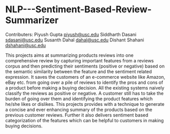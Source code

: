 # NLP---Sentiment-Based-Review-Summarizer

Contributers:
Piyush Gupta			     piyush@usc.edu
Siddharth Dasani			 sdasani@usc.edu
Susanth Dahal			     dahal@usc.edu
Dishant Shahani	       dshahani@usc.edu



This projects aims at summarizing products reviews into one comprehensive review by capturing important features from a reviews corpus and then predicting their sentiments (positive or negative) based on the semantic similarity between the feature and the sentiment related expression. It saves the customers of an e-commerce website like Amazon, eBay etc. from going over a pile of reviews to identify the pros and cons of a product before making a buying decision. All the existing systems naively classify the reviews as positive or negative. A customer still has to take the burden of going over them and identifying the product features which he/she likes or dislikes. This projects provides with a technique to generate a concise and ever enhancing summary of the products based on the previous customer reviews. Further it also delivers sentiment based categorization of the features which can be helpful to customers in making buying decisions.

